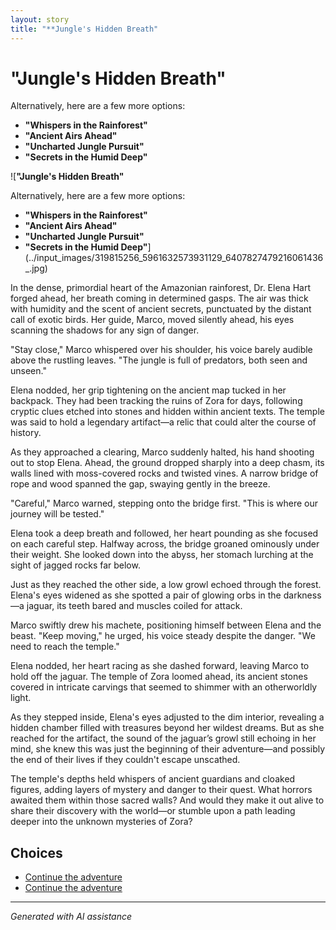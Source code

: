 ```yaml
---
layout: story
title: "**Jungle's Hidden Breath"
---
```


# **"Jungle's Hidden Breath"**

Alternatively, here are a few more options:

- **"Whispers in the Rainforest"**
- **"Ancient Airs Ahead"**
- **"Uncharted Jungle Pursuit"**
- **"Secrets in the Humid Deep"**

![**"Jungle's Hidden Breath"**

Alternatively, here are a few more options:

- **"Whispers in the Rainforest"**
- **"Ancient Airs Ahead"**
- **"Uncharted Jungle Pursuit"**
- **"Secrets in the Humid Deep"**](../input_images/319815256_5961632573931129_6407827479216061436_.jpg)

In the dense, primordial heart of the Amazonian rainforest, Dr. Elena Hart forged ahead, her breath coming in determined gasps. The air was thick with humidity and the scent of ancient secrets, punctuated by the distant call of exotic birds. Her guide, Marco, moved silently ahead, his eyes scanning the shadows for any sign of danger.

"Stay close," Marco whispered over his shoulder, his voice barely audible above the rustling leaves. "The jungle is full of predators, both seen and unseen."

Elena nodded, her grip tightening on the ancient map tucked in her backpack. They had been tracking the ruins of Zora for days, following cryptic clues etched into stones and hidden within ancient texts. The temple was said to hold a legendary artifact—a relic that could alter the course of history.

As they approached a clearing, Marco suddenly halted, his hand shooting out to stop Elena. Ahead, the ground dropped sharply into a deep chasm, its walls lined with moss-covered rocks and twisted vines. A narrow bridge of rope and wood spanned the gap, swaying gently in the breeze.

"Careful," Marco warned, stepping onto the bridge first. "This is where our journey will be tested."

Elena took a deep breath and followed, her heart pounding as she focused on each careful step. Halfway across, the bridge groaned ominously under their weight. She looked down into the abyss, her stomach lurching at the sight of jagged rocks far below.

Just as they reached the other side, a low growl echoed through the forest. Elena's eyes widened as she spotted a pair of glowing orbs in the darkness—a jaguar, its teeth bared and muscles coiled for attack.

Marco swiftly drew his machete, positioning himself between Elena and the beast. "Keep moving," he urged, his voice steady despite the danger. "We need to reach the temple."

Elena nodded, her heart racing as she dashed forward, leaving Marco to hold off the jaguar. The temple of Zora loomed ahead, its ancient stones covered in intricate carvings that seemed to shimmer with an otherworldly light.

As they stepped inside, Elena's eyes adjusted to the dim interior, revealing a hidden chamber filled with treasures beyond her wildest dreams. But as she reached for the artifact, the sound of the jaguar’s growl still echoing in her mind, she knew this was just the beginning of their adventure—and possibly the end of their lives if they couldn't escape unscathed.

The temple's depths held whispers of ancient guardians and cloaked figures, adding layers of mystery and danger to their quest. What horrors awaited them within those sacred walls? And would they make it out alive to share their discovery with the world—or stumble upon a path leading deeper into the unknown mysteries of Zora?


## Choices

* [Continue the adventure](./C8C6DEF8-4239-4B16-ADF3-4EAF62D4795A.md)
* [Continue the adventure](./20221010_145455.md)


---
*Generated with AI assistance*
